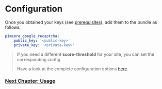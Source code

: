 # Configuration
Once you obtained your keys (see [prerequisites](/documentation/05_prerequsites.md)), add them to the bundle as follows:

```yaml
pimcore_google_recaptcha:
    public_key: '<public-key>'
    private_key: '<private-key>'
```

> If you need a different **score-threshold** for your site, you can set the corresponding config.
> 
> Have a look at the complete configuration options [here](/src/Resources/config/config.example.yml).

### [Next Chapter: Usage](/documentation/30_usage.md)
